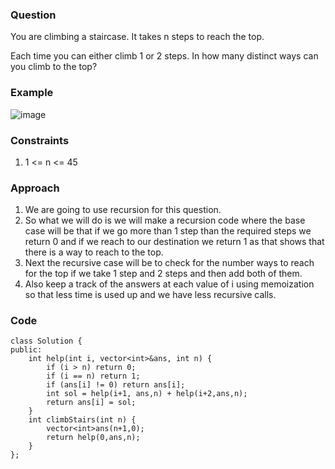**<h3>Question</h3>**

You are climbing a staircase. It takes n steps to reach the top.

Each time you can either climb 1 or 2 steps. In how many distinct ways can you climb to the top?

**<h3>Example</h3>**

![image](https://github.com/harshy1718/DSA-Fellowship-Problems/assets/129788726/053f0397-43a5-4e5b-b354-8c785a9c660f)

**<h3>Constraints</h3>**

1. 1 <= n <= 45

**<h3>Approach</h3>**

1. We are going to use recursion for this question.
2. So what we will do is we will make a recursion code where the base case will be that if we go more than 1 step than the required steps we return 0 and if we reach to our destination we return 1 as that shows that there is a way to reach to the top.
3. Next the recursive case will be to check for the number ways to reach for the top if we take 1 step and 2 steps and then add both of them.
4. Also keep a track of the answers at each value of i using memoization so that less time is used up and we have less recursive calls.

**<h3>Code</h3>**

```
class Solution {
public:
    int help(int i, vector<int>&ans, int n) {
        if (i > n) return 0;
        if (i == n) return 1;
        if (ans[i] != 0) return ans[i];
        int sol = help(i+1, ans,n) + help(i+2,ans,n);
        return ans[i] = sol;
    }
    int climbStairs(int n) {
        vector<int>ans(n+1,0);
        return help(0,ans,n);
    }
};
```
